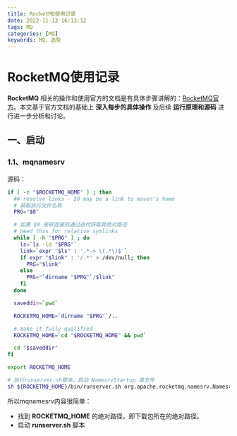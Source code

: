 ```yaml
---
title: RocketMQ使用记录
date: 2022-11-13 16:13:12
tags: MQ
categories: [MQ]
keywords: MQ、选型
---
```


# RocketMQ使用记录
**RocketMQ** 相关的操作和使用官方的文档是有具体步骤讲解的：[RocketMQ官方](https://rocketmq.apache.org/zh/docs/)。本文基于官方文档的基础上 **深入每步的具体操作** 及后续 **运行原理和源码** 进行进一步分析和讨论。

## 一、启动

### 1.1、mqnamesrv
源码：
```bash
if [ -z "$ROCKETMQ_HOME" ] ; then
  ## resolve links - $0 may be a link to maven's home
  # 获取执行文件名称   
  PRG="$0"

  # 如果 $0 是软连接则通过迭代获取其绝对路径
  # need this for relative symlinks
  while [ -h "$PRG" ] ; do
    ls=`ls -ld "$PRG"`
    link=`expr "$ls" : '.*-> \(.*\)$'`
    if expr "$link" : '/.*' > /dev/null; then
      PRG="$link"
    else
      PRG="`dirname "$PRG"`/$link"
    fi
  done

  saveddir=`pwd`

  ROCKETMQ_HOME=`dirname "$PRG"`/..

  # make it fully qualified
  ROCKETMQ_HOME=`cd "$ROCKETMQ_HOME" && pwd`

  cd "$saveddir"
fi

export ROCKETMQ_HOME

# 执行runserver.sh脚本，启动 NamesrvStartup 类文件
sh ${ROCKETMQ_HOME}/bin/runserver.sh org.apache.rocketmq.namesrv.NamesrvStartup $@
```
所以mqnamesrv内容很简单：
* 找到 **ROCKETMQ_HOME** 的绝对路径，即下载包所在的绝对路径。
* 启动 **runserver.sh** 脚本
